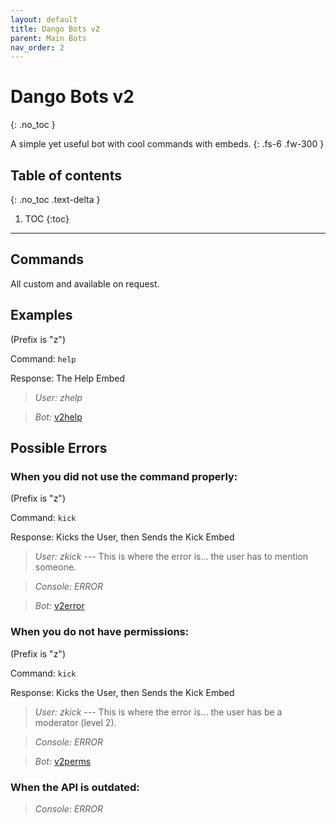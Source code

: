```yaml
---
layout: default
title: Dango Bots v2
parent: Main Bots
nav_order: 2
---
```


# Dango Bots v2
{: .no_toc }

A simple yet useful bot with cool commands with embeds.
{: .fs-6 .fw-300 }

## Table of contents
{: .no_toc .text-delta }

1. TOC
{:toc}

---

## Commands

All custom and available on request.

## Examples

(Prefix is "z")

Command: `help`

Response: The Help Embed

> *User: zhelp*

> *Bot:*
> [v2help](../assets/images/v2help.png)

## Possible Errors

### When you did not use the command properly:

(Prefix is "z")

Command: `kick`

Response: Kicks the User, then Sends the Kick Embed

> *User: zkick* --- This is where the error is... the user has to mention someone.

> *Console: ERROR*

> *Bot:*
> [v2error](../assets/images/v2error.png)

### When you do not have permissions:

(Prefix is "z")

Command: `kick`

Response: Kicks the User, then Sends the Kick Embed

> *User: zkick* --- This is where the error is... the user has be a moderator (level 2).

> *Console: ERROR*

> *Bot:*
> [v2perms](../assets/images/v2perms.png)

### When the API is outdated:

> *Console: ERROR*